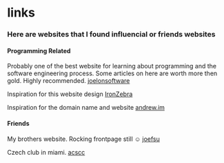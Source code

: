 # links

### Here are websites that I found influencial or friends websites

#### Programming Related

Probably one of the best website for learning about programming and the software engineering process. Some articles on here are worth more then gold. Highly recommended. [joelonsoftware](http://www.joelonsoftware.com/ "Joel on software")

Inspiration for this website design [IronZebra](http://www.ironzebra.com/ "IronZebra")

Inspiration for the domain name and website [andrew.im](https://andrew.im/ "andrew.im")

#### Friends

My brothers website. Rocking frontpage still ☺ [joefsu](http://www.joefsu.com/ "Joefsu")

Czech club in miami. [acscc](http://acscc.org/ "acscc")